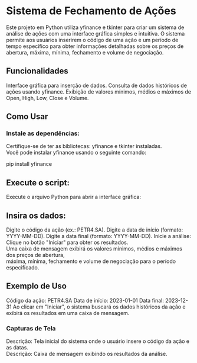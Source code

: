 # Sistema de Fechamento de Ações
Este projeto em Python utiliza yfinance e tkinter para criar um sistema de análise de ações com uma interface gráfica simples e intuitiva. O sistema permite aos usuários inserirem o código de uma ação e um período de tempo específico para obter informações detalhadas sobre os preços de abertura, máxima, mínima, fechamento e volume de negociação.

## Funcionalidades
Interface gráfica para inserção de dados.
Consulta de dados históricos de ações usando yfinance.
Exibição de valores mínimos, médios e máximos de Open, High, Low, Close e Volume.

## Como Usar
### Instale as dependências:
Certifique-se de ter as bibliotecas: yfinance e tkinter instaladas.<br>
Você pode instalar yfinance usando o seguinte comando:<br>

pip install yfinance

## Execute o script:
Execute o arquivo Python para abrir a interface gráfica:

## Insira os dados:

Digite o código da ação (ex.: PETR4.SA).
Digite a data de início (formato: YYYY-MM-DD).
Digite a data final (formato: YYYY-MM-DD).
Inicie a análise:
Clique no botão "Iniciar" para obter os resultados. <br>
Uma caixa de mensagem exibirá os valores mínimos, médios e máximos dos preços de abertura,<br>
máxima, mínima, fechamento e volume de negociação para o período especificado.

## Exemplo de Uso
Código da ação: PETR4.SA
Data de início: 2023-01-01
Data final: 2023-12-31
Ao clicar em "Iniciar", o sistema buscará os dados históricos da ação e exibirá os resultados em uma caixa de mensagem.

### Capturas de Tela

Descrição: Tela inicial do sistema onde o usuário insere o código da ação e as datas.<br>
Descrição: Caixa de mensagem exibindo os resultados da análise.
